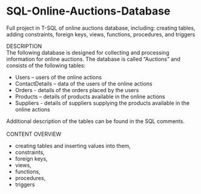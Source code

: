 # SQL-Online-Auctions-Database
Full project in T-SQL of online auctions database, including: creating tables, adding constraints, foreign keys, views, functions, procedures, and triggers

DESCRIPTION <br>
The following database is designed for collecting and processing information for online auctions. The database is called “Auctions” and consists of the following tables: 

- Users – users of the online actions 
- ContactDetails – data of the users of the online actions 
- Orders - details of the orders placed by the users
- Products – details of products available in the online actions  
- Suppliers - details of suppliers supplying the products available in the online actions  

Additional description of the tables can be found in the SQL comments. 
<BR><br>
CONTENT OVERVIEW
- creating tables and inserting values into them,
- constraints,
- foreign keys,
- views,
- functions,
- procedures,
- triggers

 
